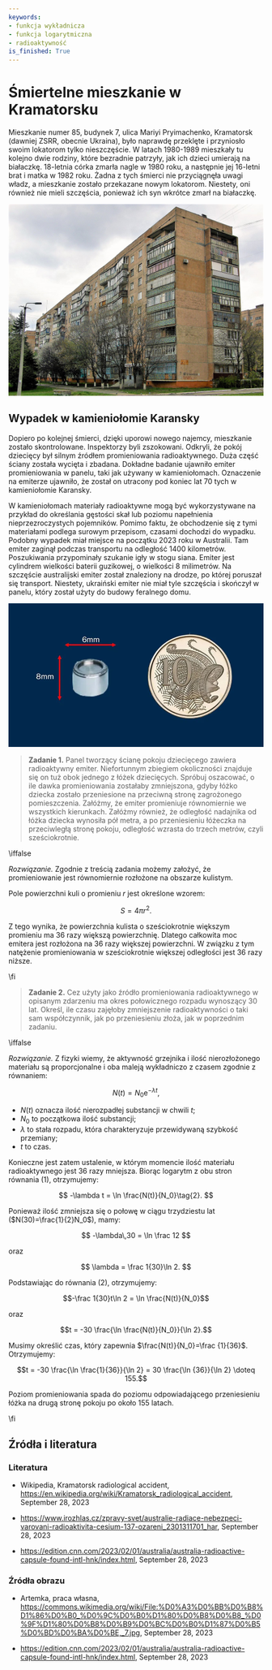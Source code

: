 ```yaml
---
keywords:
- funkcja wykładnicza
- funkcja logarytmiczna
- radioaktywność
is_finished: True
---
```


# Śmiertelne mieszkanie w Kramatorsku


Mieszkanie numer 85, budynek 7, ulica Mariyi Pryimachenko, Kramatorsk (dawniej ZSRR, obecnie Ukraina), było naprawdę przeklęte i przyniosło swoim lokatorom tylko nieszczęście. W latach 1980-1989 mieszkały tu kolejno dwie rodziny, które bezradnie patrzyły, jak ich dzieci umierają na białaczkę. 18-letnia córka zmarła nagle w 1980 roku, a następnie jej 16-letni brat i matka w 1982 roku. Żadna z tych śmierci nie przyciągnęła uwagi władz, a mieszkanie zostało przekazane nowym lokatorom. Niestety, oni również nie mieli szczęścia, ponieważ ich syn wkrótce zmarł na białaczkę.

![Dom w Kramatorsku, w którym dochodziło do tajemniczych zgonów](house_no_7.jpg)

## Wypadek w kamieniołomie Karansky

Dopiero po kolejnej śmierci, dzięki uporowi nowego najemcy, mieszkanie zostało skontrolowane. Inspektorzy byli zszokowani. Odkryli, że pokój dziecięcy był silnym źródłem promieniowania radioaktywnego. Duża część ściany została wycięta i zbadana. Dokładne badanie ujawniło emiter promieniowania w panelu, taki jak używany w kamieniołomach. Oznaczenie na emiterze ujawniło, że został on utracony pod koniec lat 70 tych w kamieniołomie Karansky.

W kamieniołomach materiały radioaktywne mogą być wykorzystywane na przykład do określania gęstości skał lub poziomu napełnienia nieprzezroczystych pojemników. Pomimo faktu, że obchodzenie się z tymi materiałami podlega surowym przepisom, czasami dochodzi do wypadku. Podobny wypadek miał miejsce na początku 2023 roku w Australii. Tam emiter zaginął podczas transportu na odległość 1400 kilometrów. Poszukiwania przypominały szukanie igły w stogu siana. Emiter jest cylindrem wielkości baterii guzikowej, o wielkości 8 milimetrów. Na szczęście australijski emiter został znaleziony na drodze, po której poruszał się transport. Niestety, ukraiński emiter nie miał tyle szczęścia i skończył w panelu, który został użyty do budowy feralnego domu.

![Źródło promieniowania podobnego typu zagubione w 2023 roku w Australii](australia-capsule-size.png)

> **Zadanie 1.** Panel tworzący ścianę pokoju dziecięcego zawiera
> radioaktywny emiter. Niefortunnym zbiegiem okoliczności znajduje się on tuż obok jednego z łóżek dziecięcych. Spróbuj oszacować, o ile
> dawka promieniowania zostałaby zmniejszona, gdyby łóżko dziecka zostało przeniesione na
przeciwną stronę zagrożonego pomieszczenia. Załóżmy, że emiter promieniuje równomiernie we wszystkich kierunkach. Załóżmy również, że odległość
> nadajnika od łóżka dziecka wynosiła pół metra, a po przeniesieniu
> łóżeczka na przeciwległą stronę pokoju, odległość wzrasta do trzech metrów, czyli sześciokrotnie.

\iffalse

*Rozwiązanie.* Zgodnie z treścią zadania możemy założyć, że promieniowanie jest równomiernie rozłożone na obszarze kulistym.


Pole powierzchni kuli o promieniu $r$ jest określone wzorem:

$$S = 4 \pi r^2.$$

Z tego wynika, że powierzchnia kulista o sześciokrotnie większym promieniu ma 36 razy większą powierzchnię. Dlatego całkowita moc emitera
jest rozłożona na 36 razy większej powierzchni. W związku z tym natężenie promieniowania w sześciokrotnie większej odległości jest 36 razy niższe.

\fi

> **Zadanie 2.** Cez użyty jako źródło promieniowania radioaktywnego w opisanym zdarzeniu ma okres połowicznego rozpadu wynoszący 30 lat. Określ, ile czasu zajęłoby zmniejszenie radioaktywności o taki sam współczynnik, jak po przeniesieniu złoża, jak w poprzednim zadaniu.

\iffalse

*Rozwiązanie.* Z fizyki wiemy, że aktywność grzejnika i ilość nierozłożonego materiału są proporcjonalne i oba maleją wykładniczo z czasem zgodnie z równaniem:

$$N(t) = N_0\mathrm{e}^{-\lambda t},\tag{1}$$

* $N(t)$ oznacza ilość nierozpadłej substancji w chwili $t$;
* $N_0$ to początkowa ilość substancji;
* $\lambda$ to stała rozpadu, która charakteryzuje przewidywaną szybkość przemiany;
* $t$ to czas.

Konieczne jest zatem ustalenie, w którym momencie ilość materiału radioaktywnego jest 36 razy mniejsza. Biorąc logarytm z obu stron równania (1), otrzymujemy:

$$
-\lambda t = \ln \frac{N(t)}{N_0}\tag{2}.
$$

Ponieważ ilość zmniejsza się o połowę w ciągu trzydziestu lat ($N(30)=\frac{1}{2}N_0$), mamy:

$$
-\lambda\,30 = \ln \frac 12
$$

oraz

$$
\lambda = \frac 1{30}\ln 2.
$$ 

Podstawiając do równania (2), otrzymujemy:

$$-\frac 1{30}t\ln 2 = \ln \frac{N(t)}{N_0}$$

oraz 

$$t = -30 \frac{\ln \frac{N(t)}{N_0}}{\ln 2}.$$

Musimy określić czas, który zapewnia $\frac{N(t)}{N_0}=\frac {1}{36}$. Otrzymujemy:

$$t = -30 \frac{\ln \frac{1}{36}}{\ln 2} =
30 \frac{\ln {36}}{\ln 2} \doteq 155.$$

Poziom promieniowania spada do poziomu odpowiadającego przeniesieniu łóżka na drugą stronę pokoju po około 155 latach.

\fi

## Źródła i literatura

### Literatura

* Wikipedia, Kramatorsk radiological accident,
  <https://en.wikipedia.org/wiki/Kramatorsk_radiological_accident>,
  September 28, 2023

* <https://www.irozhlas.cz/zpravy-svet/australie-radiace-nebezpeci-varovani-radioaktivita-cesium-137-ozareni_2301311701_har>,
  September 28, 2023

* <https://edition.cnn.com/2023/02/01/australia/australia-radioactive-capsule-found-intl-hnk/index.html>, September 28, 2023

### Źródła obrazu

* Artemka, praca własna, <https://commons.wikimedia.org/wiki/File:%D0%A3%D0%BB%D0%B8%D1%86%D0%B0_%D0%9C%D0%B0%D1%80%D0%B8%D0%B8_%D0%9F%D1%80%D0%B8%D0%B9%D0%BC%D0%B0%D1%87%D0%B5%D0%BD%D0%BA%D0%BE,_7.jpg>, September 28, 2023

* <https://edition.cnn.com/2023/02/01/australia/australia-radioactive-capsule-found-intl-hnk/index.html>, September 28, 2023
                                                      



